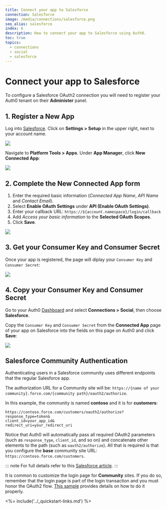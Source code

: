 ```yaml
---
title: Connect your app to Salesforce
connection: Salesforce
image: /media/connections/salesforce.png
seo_alias: salesforce
index: 6
description: How to connect your app to Salesforce using Auth0.
toc: true
topics:
  - connections
  - social
  - salesforce
---
```


# Connect your app to Salesforce

To configure a Salesforce OAuth2 connection you will need to register your Auth0 tenant on their **Administer** panel.

## 1. Register a New App

Log into [Salesforce](https://login.salesforce.com/). Click on **Settings > Setup** in the upper right, next to your account name.

![](/media/articles/connections/social/salesforce/salesforce-register-1a.png)

Navigate to **Platform Tools > Apps**. Under **App Manager**, click **New Connected App**:

![](/media/articles/connections/social/salesforce/salesforce-register-1b.png)

## 2. Complete the New Connected App form

1. Enter the required basic information (*Connected App Name*, *API Name* and *Contact Email*).
2. Select **Enable OAuth Settings**  under **API (Enable OAuth Settings)**.
3. Enter your callback URL: `https://${account.namespace}/login/callback`
4. Add *Access your basic information* to the **Selected OAuth Scopes**.
5. Click **Save**.

  ![](/media/articles/connections/social/salesforce/salesforce-register-2.png)

## 3. Get your Consumer Key and Consumer Secret

Once your app is registered, the page will diplay your `Consumer Key` and `Consumer Secret`:

![](/media/articles/connections/social/salesforce/salesforce-register-3.png)

## 4. Copy your Consumer Key and Consumer Secret

Go to your Auth0 [Dashboard](${manage_url}/#/connections/social) and select **Connections > Social**, then choose **Salesforce**.

Copy the `Consumer Key` and `Consumer Secret` from the **Connected App** page of your app on Salesforce into the fields on this page on Auth0 and click **Save**:

![](/media/articles/connections/social/salesforce/salesforce-register-4.png)

## Salesforce Community Authentication

Authenticating users in a Salesforce community uses different endpoints that the regular Salesforce app.

The authorization URL for a Community site will be: `https://{name of your community}.force.com/{community path}/oauth2/authorize`.

In this example, the community is named __contoso__ and it is for __customers__: 

```text
https://contoso.force.com/customers/oauth2/authorize?
response_type=token&
client_id=your_app_id&
redirect_uri=your_redirect_uri
```

Notice that Auth0 will automatically pass all required OAuth2 parameters (such as `response_type`, `client_id`, and so on) and concatenate other elements to the path (such as `oauth2/authorize`). All that is required is that you configure the __base__ community site URL: `https://contoso.force.com/customers`.

::: note
For full details refer to this [Salesforce article](http://www.salesforce.com/us/developer/docs/chatterapi/Content/quickstart_communities.htm).
:::

It is common to customize the login page for __Community__ sites. If you do so, remember that the login page is part of the login transaction and you must honor the OAuth2 flow. [This sample](https://github.com/salesforceidentity/basic-custom-login) provides details on how to do it properly.

<%= include('../_quickstart-links.md') %>
